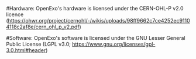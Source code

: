#Hardware: 
OpenExo's hardware is licensed under the CERN-OHL-P v2.0 licence (https://ohwr.org/project/cernohl/-/wikis/uploads/98ff9662c7ce4252ec91104118c2af8e/cern_ohl_p_v2.pdf)

#Software:
OpenExo's software is licensed under the GNU Lesser General Public License (LGPL v3.0; https://www.gnu.org/licenses/gpl-3.0.html#header)